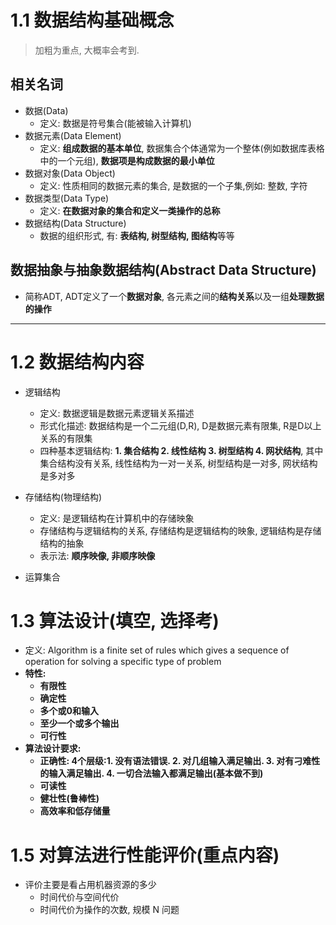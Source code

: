 # 1.1 数据结构基础概念

> 加粗为重点, 大概率会考到.

## 相关名词

* 数据(Data)
  * 定义: 数据是符号集合(能被输入计算机)
* 数据元素(Data Element)
  * 定义: **组成数据的基本单位**, 数据集合个体通常为一个整体(例如数据库表格中的一个元组), **数据项是构成数据的最小单位**
* 数据对象(Data Object)
  * 定义: 性质相同的数据元素的集合, 是数据的一个子集,例如: 整数, 字符
* 数据类型(Data Type)
  * 定义: **在数据对象的集合和定义一类操作的总称**
* 数据结构(Data Structure)
  * 数据的组织形式, 有: **表结构, 树型结构, 图结构**等等

## 数据抽象与抽象数据结构(Abstract Data Structure)

* 简称ADT, ADT定义了一个**数据对象**, 各元素之间的**结构关系**以及一组**处理数据的操作**

****

# 1.2 数据结构内容

* 逻辑结构
  * 定义: 数据逻辑是数据元素逻辑关系描述
  * 形式化描述: 数据结构是一个二元组(D,R), D是数据元素有限集, R是D以上关系的有限集
  * 四种基本逻辑结构: **1. 集合结构 2. 线性结构 3. 树型结构 4. 网状结构**, 其中集合结构没有关系, 线性结构为一对一关系, 树型结构是一对多, 网状结构是多对多
* 存储结构(物理结构)
  * 定义: 是逻辑结构在计算机中的存储映象
  * 存储结构与逻辑结构的关系, 存储结构是逻辑结构的映象, 逻辑结构是存储结构的抽象
  * 表示法: **顺序映像, 非顺序映像**

* 运算集合

# 1.3 算法设计(填空, 选择考)

* 定义: Algorithm is a finite set of rules which gives a sequence of operation for solving a specific type of problem
* **特性:**
  * **有限性**
  * **确定性**
  * **多个或0和输入**
  * **至少一个或多个输出**
  * **可行性**
* **算法设计要求:**
  * **正确性: 4个层级:1. 没有语法错误. 2. 对几组输入满足输出. 3. 对有刁难性的输入满足输出. 4. 一切合法输入都满足输出(基本做不到)**
  * **可读性**
  * **健壮性(鲁棒性)**
  * **高效率和低存储量**

# 1.5 对算法进行性能评价(重点内容)

* 评价主要是看占用机器资源的多少
  * 时间代价与空间代价
  * 时间代价为操作的次数, 规模 N 问题
